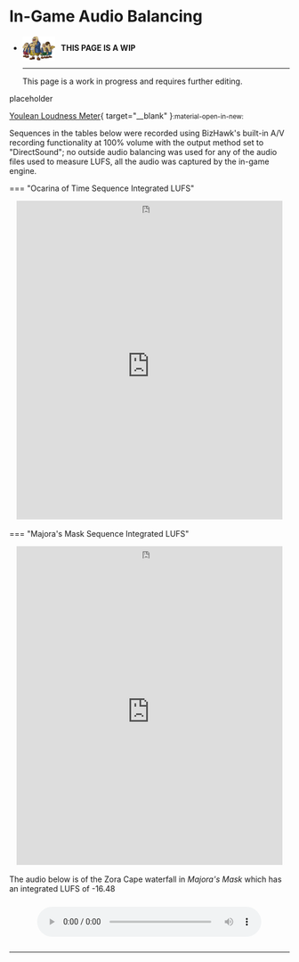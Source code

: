 # In-Game Audio Balancing

<div class="grid cards" markdown>

-   <img style="width:58.5px; height:auto; vertical-align: middle;" src="../../assets/images/carpenters.png"> <b>&nbsp;&nbsp;THIS PAGE IS A WIP</b>
  
    ---

    This page is a work in progress and requires further editing.

</div>

placeholder

[Youlean Loudness Meter](https://youlean.co/file-loudness-meter/){ target="__blank" }<small>:material-open-in-new: </small>


Sequences in the tables below were recorded using BizHawk's built-in A/V recording functionality at 100% volume with the output method set to "DirectSound"; no outside audio balancing was used for any of the audio files used to measure LUFS, all the audio was captured by the in-game engine.

=== "Ocarina of Time Sequence Integrated LUFS"
    <p align="center" style="margin:0; line-height:0;">
    <iframe width="478" height="22" frameborder="0" src="https://docs.google.com/spreadsheets/d/e/2PACX-1vQ62-0hWDjPbk3tnEgfStxdpIxN-zjPzTwtiakQdc9PrnPk9MSm5QXCUhMlAwKHmOZu2c69nu97tEUn/pubhtml?gid=312306879&amp;single=true&amp;widget=false&amp;headers=false&amp;range=A1:C1&amp;chrome=false"></iframe>
    </p>
    <p align="center" style="margin:0;">
    <iframe width="478" height="550" frameborder="0" src="https://docs.google.com/spreadsheets/d/e/2PACX-1vQ62-0hWDjPbk3tnEgfStxdpIxN-zjPzTwtiakQdc9PrnPk9MSm5QXCUhMlAwKHmOZu2c69nu97tEUn/pubhtml?gid=312306879&amp;single=true&amp;widget=false&amp;headers=false&amp;range=A2:C111&amp;chrome=false"></iframe>
    </p>

=== "Majora's Mask Sequence Integrated LUFS"
    <p align="center" style="margin:0; line-height:0;">
    <iframe class="lufs-iframe" width="478" height="22" frameborder="0" src="https://docs.google.com/spreadsheets/d/e/2PACX-1vQ62-0hWDjPbk3tnEgfStxdpIxN-zjPzTwtiakQdc9PrnPk9MSm5QXCUhMlAwKHmOZu2c69nu97tEUn/pubhtml?gid=0&amp;single=true&amp;widget=false&amp;headers=false&amp;range=A1:C1&amp;chrome=false"></iframe>
    </p>
    <p align="center" style="margin:0;">
    <iframe width="478" height="550" frameborder="0" src="https://docs.google.com/spreadsheets/d/e/2PACX-1vQ62-0hWDjPbk3tnEgfStxdpIxN-zjPzTwtiakQdc9PrnPk9MSm5QXCUhMlAwKHmOZu2c69nu97tEUn/pubhtml?gid=0&amp;single=true&amp;widget=false&amp;headers=false&amp;range=A2:C129&amp;chrome=false"></iframe>
    </p>

The audio below is of the Zora Cape waterfall in *Majora's Mask* which has an integrated LUFS of -16.48

<p align="center" style="margin: 0; padding: 0;">
<audio style="width: 80%; padding: .7em;" controls>
  <source src="../../assets/audio/zora-cape-waterfall.wav" type="audio/wav">
</audio>
</p>

-----